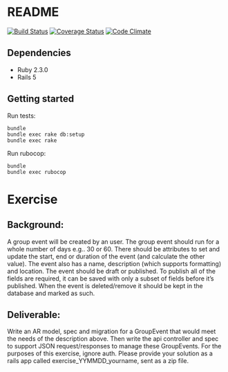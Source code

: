 # README

[![Build Status](https://travis-ci.org/ryanfox1985/group_events_rails_5.svg?branch=master)](https://travis-ci.org/ryanfox1985/group_events_rails_5)
[![Coverage Status](https://coveralls.io/repos/github/ryanfox1985/group_events_rails_5/badge.svg?branch=master)](https://coveralls.io/github/ryanfox1985/group_events_rails_5?branch=master)
[![Code Climate](https://codeclimate.com/github/ryanfox1985/group_events_rails_5/badges/gpa.svg)](https://codeclimate.com/github/ryanfox1985/group_events_rails_5)

## Dependencies
* Ruby 2.3.0
* Rails 5

## Getting started

Run tests:
```shell
bundle
bundle exec rake db:setup
bundle exec rake
```

Run rubocop:
```shell
bundle
bundle exec rubocop
```

# Exercise

## Background:

A group event will be created by an user. The group event should run for a whole number of days e.g.. 30 or 60. There should be attributes to set and update the start, end or duration of the event (and calculate the other value). The event also has a name, description (which supports formatting) and location. The event should be draft or published. To publish all of the fields are required, it can be saved with only a subset of fields before it’s published. When the event is deleted/remove it should be kept in the database and marked as such.

## Deliverable:

Write an AR model, spec and migration for a GroupEvent that would meet the needs of the description above. Then write the api controller and spec to support JSON request/responses to manage these GroupEvents. For the purposes of this exercise, ignore auth. Please provide your solution as a rails app called exercise_YYMMDD_yourname, sent as a zip file.
